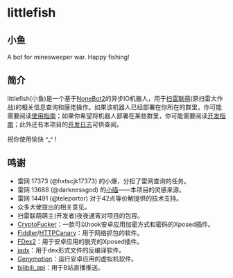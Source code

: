 # littlefish

## 小鱼
A bot for minesweeper war. Happy fishing!

## 简介
littlefish(小鱼)是一个基于[NoneBot2](https://v2.nonebot.dev/)的异步IO机器人，用于[扫雷联萌](http://tapsss.com)(原扫雷大作战)的相关信息查询和膜佬操作。如果该机器人已经部署在你所在的群里，你可能需要阅读[使用指南](/usage)；如果你希望将机器人部署在某些群里，你可能需要阅读[开发指南](/development)；此外还有本项目的[开发日志](/changelog)可供查阅。

祝你使用愉快 ^\_^ ! 

## 鸣谢
+ 雷网 17373 (@hxtscjk17373) 的小爆，分担了雷网查询的任务。
+ 雷网 13688 (@darknessgod) 的[小喵](https://github.com/darknessgod/littlemeow/wiki/%E5%B0%8F%E5%96%B5%E4%BD%BF%E7%94%A8%E5%B8%AE%E5%8A%A9%EF%BC%88%E6%9C%80%E5%90%8E%E6%9B%B4%E6%96%B0%E4%BA%8E2020%E5%B9%B44%E6%9C%886%E6%97%A5%EF%BC%89)——本项目的灵感来源。
+ 雷网 14491 (@teleportor) 对于42点等价解提供的技术支持。
+ 众多大佬提出的相关意见。
+ 扫雷联萌萌主(开发者)夜夜通宵对项目的包容。
+ [CryptoFucker](https://github.com/P4nda0s/CryptoFucker)：一款可以hook安卓应用加密方式和密码的Xposed插件。
+ [Fiddler](https://www.telerik.com/fiddler)/[HTTPCanary](https://github.com/MegatronKing/HttpCanary)：用于网络抓包的软件。
+ [FDex2](https://bbs.pediy.com/thread-224105.htm)：用于安卓应用的脱壳的Xposed插件。
+ [jadx](https://github.com/skylot/jadx)：用于dex形式文件的反编译软件。
+ [Genymotion](https://www.genymotion.com/)：运行安卓应用的虚拟机软件。
+ [bilibili_api](https://github.com/Passkou/bilibili_api)：用于B站直播推送。

